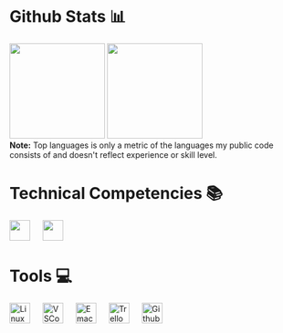 
<h1>
  Github Stats 📊
</h1>

<p>
  <img src="https://github-readme-stats.vercel.app/api?username=yorennz&show_icons=true&count_private=true&theme=great-gatsby" height="167px">
	<img src="https://github-readme-stats.vercel.app/api/top-langs?username=yorennz&langs_count=10&show_icons=true&locale=en&layout=compact&theme=great-gatsby" height="167px">
  </br>
  <b>Note:</b> Top languages is only a metric of the languages my public code consists of and doesn't reflect experience or skill level.
</p>

<h1>
  Technical Competencies 📚
</h1>

<p>
  <img src="https://img.shields.io/badge/c-%2300599C.svg?style=for-the-badge&logo=c&logoColor=white" height="36px">
  &emsp;
  <img src="https://img.shields.io/badge/python-3670A0?style=for-the-badge&logo=python&logoColor=ffdd54" height="36px">
</p>

<h1>
  Tools 💻
</h1>

<p>
  <img alt="Linux" src="https://img.shields.io/badge/Linux-FCC624?style=for-the-badge&logo=linux&logoColor=black" height="36px">
  &emsp;
  <img alt="VSCode" src="https://img.shields.io/badge/Visual%20Studio%20Code-0078d7.svg?style=for-the-badge&logo=visual-studio-code&logoColor=white"
       height="36px">
  &emsp;
  <img alt="Emacs" src="https://img.shields.io/badge/Emacs-%237F5AB6.svg?&style=for-the-badge&logo=gnu-emacs&logoColor=white" height="36px">
  &emsp;
  <img alt="Trello" src="https://img.shields.io/badge/Trello-%23026AA7.svg?style=for-the-badge&logo=Trello&logoColor=white" height="36px">
  &emsp;
  <img alt="Github" src="https://img.shields.io/badge/github-%23121011.svg?style=for-the-badge&logo=github&logoColor=white" height="36px">
</p>
